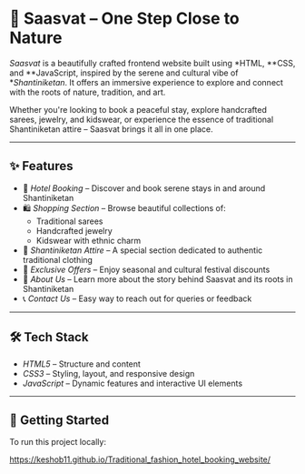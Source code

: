 # 🌿 Saasvat – One Step Close to Nature

*Saasvat* is a beautifully crafted frontend website built using *HTML, **CSS, and **JavaScript, inspired by the serene and cultural vibe of **Shantiniketan*. It offers an immersive experience to explore and connect with the roots of nature, tradition, and art.

Whether you're looking to book a peaceful stay, explore handcrafted sarees, jewelry, and kidswear, or experience the essence of traditional Shantiniketan attire – Saasvat brings it all in one place.

---

## ✨ Features

- 🏨 *Hotel Booking* – Discover and book serene stays in and around Shantiniketan  
- 🛍 *Shopping Section* – Browse beautiful collections of:
  - Traditional sarees
  - Handcrafted jewelry
  - Kidswear with ethnic charm  
- 👘 *Shantiniketan Attire* – A special section dedicated to authentic traditional clothing
- 🎁 *Exclusive Offers* – Enjoy seasonal and cultural festival discounts
- 📖 *About Us* – Learn more about the story behind Saasvat and its roots in Shantiniketan
- 📞 *Contact Us* – Easy way to reach out for queries or feedback

---

## 🛠 Tech Stack

- *HTML5* – Structure and content  
- *CSS3* – Styling, layout, and responsive design  
- *JavaScript* – Dynamic features and interactive UI elements  

---

## 🚀 Getting Started

To run this project locally:

https://keshob11.github.io/Traditional_fashion_hotel_booking_website/
